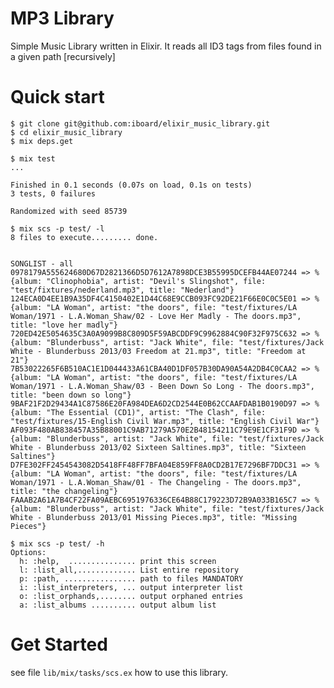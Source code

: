 MP3 Library
===========

Simple Music Library written in Elixir.
It reads all ID3 tags from files found in a given path [recursively]


Quick start
===========

    $ git clone git@github.com:iboard/elixir_music_library.git
    $ cd elixir_music_library
    $ mix deps.get

    $ mix test
    ...

    Finished in 0.1 seconds (0.07s on load, 0.1s on tests)
    3 tests, 0 failures

    Randomized with seed 85739

    $ mix scs -p test/ -l
    8 files to execute......... done.


    SONGLIST - all
    0978179A555624680D67D2821366D5D7612A7898DCE3B55995DCEFB44AE07244 => %{album: "Clinophobia", artist: "Devil's Slingshot", file: "test/fixtures/nederland.mp3", title: "Nederland"}
    124ECA0D4EE1B9A35DF4C4150402E1D44C68E9CCB093FC92DE21F66E0C0C5E01 => %{album: "LA Woman", artist: "the doors", file: "test/fixtures/LA Woman/1971 - L.A.Woman_Shaw/02 - Love Her Madly - The doors.mp3", title: "love her madly"}
    720ED42E5054635C3A0A9099B8C809D5F59ABCDDF9C9962884C90F32F975C632 => %{album: "Blunderbuss", artist: "Jack White", file: "test/fixtures/Jack White - Blunderbuss 2013/03 Freedom at 21.mp3", title: "Freedom at 21"}
    7B53022265F6B510AC1E1D044433A61CBA40D1DF057B30DA90A54A2DB4C0CAA2 => %{album: "LA Woman", artist: "the doors", file: "test/fixtures/LA Woman/1971 - L.A.Woman_Shaw/03 - Been Down So Long - The doors.mp3", title: "been down so long"}
    9BAF21F2D29434A1C87586E20FA984DEA6D2CD2544E0B62CCAAFDAB1B0190D97 => %{album: "The Essential (CD1)", artist: "The Clash", file: "test/fixtures/15-English Civil War.mp3", title: "English Civil War"}
    AF093F480AB838457A35B88001C9AB71279A570E2B48154211C79E9E1CF31F9D => %{album: "Blunderbuss", artist: "Jack White", file: "test/fixtures/Jack White - Blunderbuss 2013/02 Sixteen Saltines.mp3", title: "Sixteen Saltines"}
    D7FE302FF2454543082D5418FF48FF7BFA04E859FF8A0CD2B17E7296BF7DDC31 => %{album: "LA Woman", artist: "the doors", file: "test/fixtures/LA Woman/1971 - L.A.Woman_Shaw/01 - The Changeling - The doors.mp3", title: "the changeling"}
    FAAAB2A61A7B4CF22FA09AEBC6951976336CE64B88C179223D72B9A033B165C7 => %{album: "Blunderbuss", artist: "Jack White", file: "test/fixtures/Jack White - Blunderbuss 2013/01 Missing Pieces.mp3", title: "Missing Pieces"}

    $ mix scs -p test/ -h
    Options:
      h: :help,  ............... print this screen
      l: :list_all,............. List entire repository
      p: :path, ................ path to files MANDATORY
      i: :list_interpreters, ... output interpreter list
      o: :list_orphands,........ output orphaned entries
      a: :list_albums .......... output album list

Get Started
===========

see file `lib/mix/tasks/scs.ex` how to use this library.
